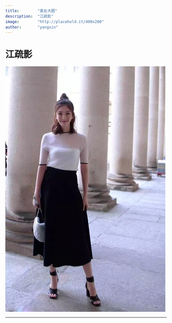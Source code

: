 ```yaml
---
title:        "美女大图"
description:  "江疏影"
image:        "http://placehold.it/400x200"
author:       "yangxin"
---
```


江疏影
============



  
<html>
<body>
	<img src="./_image/2.jpg">
</body>
</html>

---
